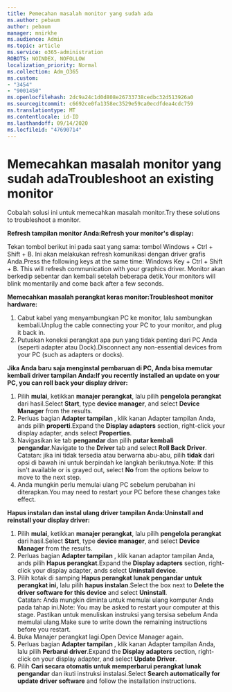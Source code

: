 ```yaml
---
title: Pemecahan masalah monitor yang sudah ada
ms.author: pebaum
author: pebaum
manager: mnirkhe
ms.audience: Admin
ms.topic: article
ms.service: o365-administration
ROBOTS: NOINDEX, NOFOLLOW
localization_priority: Normal
ms.collection: Adm_O365
ms.custom:
- "3454"
- "9001450"
ms.openlocfilehash: 2dc9a24c1d0d808e26733738cedbc32d513926a0
ms.sourcegitcommit: c6692ce0fa1358ec3529e59ca0ecdfdea4cdc759
ms.translationtype: MT
ms.contentlocale: id-ID
ms.lasthandoff: 09/14/2020
ms.locfileid: "47690714"
---
```

# <a name="troubleshoot-an-existing-monitor"></a><span data-ttu-id="d88fb-102">Memecahkan masalah monitor yang sudah ada</span><span class="sxs-lookup"><span data-stu-id="d88fb-102">Troubleshoot an existing monitor</span></span>

<span data-ttu-id="d88fb-103">Cobalah solusi ini untuk memecahkan masalah monitor.</span><span class="sxs-lookup"><span data-stu-id="d88fb-103">Try these solutions to troubleshoot a monitor.</span></span> 

<span data-ttu-id="d88fb-104">**Refresh tampilan monitor Anda:**</span><span class="sxs-lookup"><span data-stu-id="d88fb-104">**Refresh your monitor's display:**</span></span>

<span data-ttu-id="d88fb-105">Tekan tombol berikut ini pada saat yang sama: tombol Windows + Ctrl + Shift + B. Ini akan melakukan refresh komunikasi dengan driver grafis Anda.</span><span class="sxs-lookup"><span data-stu-id="d88fb-105">Press the following keys at the same time: Windows Key  + Ctrl + Shift + B. This will refresh communication with your graphics driver.</span></span> <span data-ttu-id="d88fb-106">Monitor akan berkedip sebentar dan kembali setelah beberapa detik.</span><span class="sxs-lookup"><span data-stu-id="d88fb-106">Your monitors will blink momentarily and come back after a few seconds.</span></span>

<span data-ttu-id="d88fb-107">**Memecahkan masalah perangkat keras monitor:**</span><span class="sxs-lookup"><span data-stu-id="d88fb-107">**Troubleshoot monitor hardware:**</span></span>

1. <span data-ttu-id="d88fb-108">Cabut kabel yang menyambungkan PC ke monitor, lalu sambungkan kembali.</span><span class="sxs-lookup"><span data-stu-id="d88fb-108">Unplug the cable connecting your PC to your monitor, and plug it back in.</span></span>
2. <span data-ttu-id="d88fb-109">Putuskan koneksi perangkat apa pun yang tidak penting dari PC Anda (seperti adapter atau Dock).</span><span class="sxs-lookup"><span data-stu-id="d88fb-109">Disconnect any non-essential devices from your PC (such as adapters or docks).</span></span>

<span data-ttu-id="d88fb-110">**Jika Anda baru saja menginstal pembaruan di PC, Anda bisa memutar kembali driver tampilan Anda:**</span><span class="sxs-lookup"><span data-stu-id="d88fb-110">**If you recently installed an update on your PC, you can roll back your display driver:**</span></span>

1. <span data-ttu-id="d88fb-111">Pilih **mulai**, ketikkan **manajer perangkat**, lalu pilih **pengelola perangkat** dari hasil.</span><span class="sxs-lookup"><span data-stu-id="d88fb-111">Select **Start**, type **device manager**, and select **Device Manager** from the results.</span></span>
2. <span data-ttu-id="d88fb-112">Perluas bagian **Adapter tampilan** , klik kanan Adapter tampilan Anda, ands pilih **properti**.</span><span class="sxs-lookup"><span data-stu-id="d88fb-112">Expand the **Display adapters** section, right-click your display adapter, ands select **Properties**.</span></span>
3. <span data-ttu-id="d88fb-113">Navigasikan ke tab **pengandar** dan pilih **putar kembali pengandar**.</span><span class="sxs-lookup"><span data-stu-id="d88fb-113">Navigate to the **Driver** tab and select **Roll Back Driver**.</span></span> <br>
<span data-ttu-id="d88fb-114">Catatan: jika ini tidak tersedia atau berwarna abu-abu, pilih **tidak** dari opsi di bawah ini untuk berpindah ke langkah berikutnya.</span><span class="sxs-lookup"><span data-stu-id="d88fb-114">Note: If this isn't available or is grayed out, select **No** from the options below to move to the next step.</span></span>
4. <span data-ttu-id="d88fb-115">Anda mungkin perlu memulai ulang PC sebelum perubahan ini diterapkan.</span><span class="sxs-lookup"><span data-stu-id="d88fb-115">You may need to restart your PC before these changes take effect.</span></span>

<span data-ttu-id="d88fb-116">**Hapus instalan dan instal ulang driver tampilan Anda:**</span><span class="sxs-lookup"><span data-stu-id="d88fb-116">**Uninstall and reinstall your display driver:**</span></span>

1. <span data-ttu-id="d88fb-117">Pilih **mulai**, ketikkan **manajer perangkat**, lalu pilih **pengelola perangkat** dari hasil.</span><span class="sxs-lookup"><span data-stu-id="d88fb-117">Select **Start**, type **device manager**, and select **Device Manager** from the results.</span></span>
2. <span data-ttu-id="d88fb-118">Perluas bagian **Adapter tampilan** , klik kanan adaptor tampilan Anda, ands pilih **Hapus perangkat**.</span><span class="sxs-lookup"><span data-stu-id="d88fb-118">Expand the **Display adapters** section, right-click your display adapter, ands select **Uninstall device**.</span></span> 
3. <span data-ttu-id="d88fb-119">Pilih kotak di samping **Hapus perangkat lunak pengandar untuk perangkat ini,** lalu pilih **hapus instalan**.</span><span class="sxs-lookup"><span data-stu-id="d88fb-119">Select the box next to **Delete the driver software for this device** and select **Uninstall**.</span></span><br>
<span data-ttu-id="d88fb-120">Catatan: Anda mungkin diminta untuk memulai ulang komputer Anda pada tahap ini.</span><span class="sxs-lookup"><span data-stu-id="d88fb-120">Note: You may be asked to restart your computer at this stage.</span></span> <span data-ttu-id="d88fb-121">Pastikan untuk menuliskan instruksi yang tersisa sebelum Anda memulai ulang.</span><span class="sxs-lookup"><span data-stu-id="d88fb-121">Make sure to write down the remaining instructions before you restart.</span></span>
4. <span data-ttu-id="d88fb-122">Buka Manajer perangkat lagi.</span><span class="sxs-lookup"><span data-stu-id="d88fb-122">Open Device Manager again.</span></span>
5. <span data-ttu-id="d88fb-123">Perluas bagian **Adapter tampilan** , klik kanan Adapter tampilan Anda, lalu pilih **Perbarui driver**.</span><span class="sxs-lookup"><span data-stu-id="d88fb-123">Expand the **Display adapters** section, right-click on your display adapter, and select **Update Driver**.</span></span>
6. <span data-ttu-id="d88fb-124">Pilih **Cari secara otomatis untuk memperbarui perangkat lunak pengandar** dan ikuti instruksi instalasi.</span><span class="sxs-lookup"><span data-stu-id="d88fb-124">Select **Search automatically for update driver software** and follow the installation instructions.</span></span>